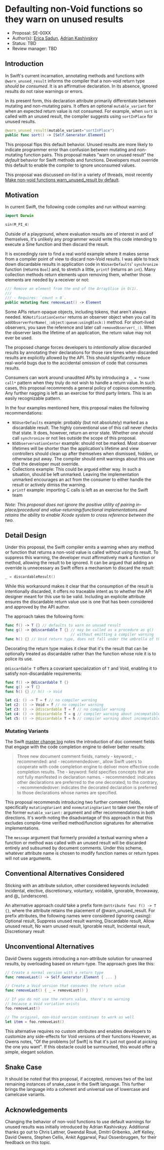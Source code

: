 # Defaulting non-Void functions so they warn on unused results

* Proposal: SE-00XX
* Author(s): [Erica Sadun](http://github.com/erica), [Adrian Kashivskyy](https://github.com/akashivskyy)
* Status: TBD
* Review manager: TBD

## Introduction

In Swift's current incarnation, annotating methods and functions with `@warn_unused_result` informs the compiler that a non-void return type *should be consumed*. It is an affirmative declaration. In its absence, ignored results do not raise warnings or errors.

In its present form, this declaration attribute primarily differentiate between mutating and non-mutating pairs. It  offers an optional `mutable_variant` for when an expected return value is not consumed. For example, when `sort` is called with an unused result, the compiler suggests using `sortInPlace` for unused results.

```swift
@warn_unused_result(mutable_variant="sortInPlace")
public func sort() -> [Self.Generator.Element]
```

This proposal flips this default behavior. Unused results are more likely to indicate programmer error than confusion between mutating and non-mutating function pairs. This proposal makes "warn on unused result" the *default* behavior for Swift methods and functions. Developers must override this default to enable the compiler to ignore unconsumed values.

This proposal was discussed on-list in a variety of threads, most recently [Make non-void functions <at> warn_unused_result	by default](http://article.gmane.org/gmane.comp.lang.swift.evolution/8417).

## Motivation

In current Swift, the following code compiles and run without warning:

```swift
import Darwin

sin(M_PI_4)
```

Outside of a playground, where evaluation results are of interest in and of themselves, it's unlikely any programmer would write this code intending to execute a Sine function and then discard the result.

It is exceedingly rare to find a real world example where it makes sense from a compiler point of view to discard non-Void results. I was able to track down discardable results in application code in `NSUserDefaults`' `synchronize` function (returns `Bool`) and, to stretch a little, `printf` (returns an `int`). Many collection methods return elements upon removing them, whether those elements are needed by a receiver or not:

```swift
/// Remove an element from the end of the ArraySlice in O(1).
///
/// - Requires: `count > 0`.
public mutating func removeLast() -> Element
```

Some APIs return opaque objects, including tokens, that aren't always needed. `NSNotificationCenter` returns an observer object when you call its `addObserverForName(_:object:queue:usingBlock:)` method. For short-lived observers, you save the reference and later call `removeObserver(_:)`. When the observer lasts the lifetime of an application, the return value may not ever be used.

The proposed change forces developers to *intentionally* allow discarded results by annotating their declarations for those rare times when discarded results are explicitly allowed by the API. This should significantly reduce real-world bugs due to the accidental omission of code that consumes results.

Consumers can work around unaudited APIs by introducing a `_ = *some call*` pattern when they truly do not wish to handle a return value. In such cases, this proposal recommends a general policy of copious commenting. Any further nagging is left as an exercise for third party linters. This is an easily recognizable pattern.

In the four examples mentioned here, this proposal makes the following recommendations:

* `NSUserDefaults` example: probably (but not absolutely) marked as a discardable result. The highly conventional use of this call never checks that state. It does, however, return an error state. Whether one *should* call `synchronize` or not lies outside the scope of this proposal. 
* `NSObservervationCenter` example: should not be marked. Most observer lifetimes will be shorter than the application's lifetime and view controllers should clean up after themselves when dismissed, hidden, or otherwise put away. The compiler should emit warnings about this use that the developer must override.
* Collections example: This could be argued either way. In such a situation, should be left unmarked. Leaving the implementation unmarked encourages an act from the consumer to either handle the result or actively dimiss the warning.
* `printf` example: importing C calls is left as an exercise for the Swift team

*Note: This proposal does not ignore the positive utility of pairing in-place/procedural and value-returning/functional implementations.and retains the ability to enable Xcode system to cross reference between the two.*

## Detail Design

Under this proposal, the Swift compiler emits a warning when any method or function that returns a non-void value is called without using its result. To suppress this warning, the developer must affirmatively mark a function or method, allowing the result to be ignored. It can be argued that adding an override is unnecessary as Swift offers a mechanism to discard the result:

```swift
_ = discardableResult()
```

While this workaround makes it clear that the consumption of the result is intentionally discarded, it offers no traceable intent as to whether the API designer meant for this use to be valid.  Including an explicite attribute ensures the discardable return value use is one that has been considered and approved by the API author.

The approach takes the following form:

```swift
func f() -> T {} // defaults to warn on unused result
func g() -> @discardable T {} // may be called as a procedure as g() 
                              // without emitting a compiler warning
func h() {} // Void return type, does not fall under the umbrella of this proposal
```

Decorating the return type makes it clear that it's the result that can be optionally treated as discardable rather than the function whose role it is to police its use.

`@discardable T` offers a covariant specialization of `T` and Void, enabling it to satisfy non-discardable requirements:

```swift
func f() -> @discardable T {}
func g() -> T {}
func h() {} // h() -> Void

let c1: () -> T = f // no compiler warning
let c2: () -> Void = f // no compiler warning
let c3: () -> @discardable T = f // no compiler warning
let c4: () -> @discardable T = g // compiler warning about incompatible types
let c5: () -> @discardable T = h // compiler warning about incompatible types
```

### Mutating Variants
The Swift [master change log](https://github.com/apple/swift/blob/master/CHANGELOG.md) notes 
the introduction of doc comment fields that engage with the code completion engine to 
deliver better results:

> Three new document comment fields, namely - keyword:, - recommended: and - recommendedover:, allow Swift users to cooperate with code completion engine to deliver more effective code completion results. The - keyword: field specifies concepts that are not fully manifested in declaration names. - recommended: indicates other declarations are preferred to the one decorated; to the contrary, - recommendedover: indicates the decorated declaration is preferred to those declarations whose names are specified.

This proposal recommends introducing two further comment fields, specifically `mutatingVariant` and `nonmutatingVariant` to take over the role of the former `mutable_variant:` argument and offer recommendations in both directions. It's worth noting the disadvantage of this approach in that this excludes compile-time verified method/function signatures for alternative implementations.

The `message` argument that formerly provided a textual warning when a function or method was called with an unused result will be discarded entirely and subsumed by document comments. Under this scheme, whatever attribute name is chosen to modify function names or return types will not use arguments.

## Conventional Alternatives Considered

Sticking with an attribute solution, other considered keywords included: incidental, elective, discretionary, 
voluntary, voidable, ignorable, throwaway, and @_ (underscore).

An alternative approach could take a prefix form `@attribute func f() -> T {}`, where the attribute retains the placement of @warn_unused_result. For prefix attributes, the following names were considered (ignoring casing): Optional result, Suppress unused result warning, Discardable result, Allow unused result, No warn unused result, Ignorable result, Incidental result, Discretionary result

## Unconventional Alternatives

David Owens suggests introducing a non-attribute solution for unwarned results, by overloading based on return-type. The
approach goes like this:

```swift
// Create a normal version with a return type
func removeLast() -> Self.Generator.Element { ... }

// Create a Void version that consumes the return value
func removeLast() { _ = removeLast() }

// If you do not use the return value, there's no warning
// because a Void variation exists
foo.removeLast()

// The original, non-Void version continues to work as well
let item = foo.removeLast()
```

This alternative requires no custom attributes and enables developers to customize any 
side-effects for Void versions of their functions However, as Owens notes, "Of the problems 
[of Swift] is that it's just not good at picking the one you want". If this obstacle could be 
surmounted, this would offer a simple, elegant solution.

## Snake Case

It should be noted that this proposal, if accepted, removes two of the last remaining instances of snake_case in the Swift language. This further brings the language into a coherent and universal use of lowercase and camelcase variants.

## Acknowledgements

Changing the behavior of non-void functions to use default warnings for unused results was initially introduced by Adrian Kashivskyy. Additional thanks go out to Chris Lattner, Gwendal Roué, Dmitri Gribenko, Jeff Kelley, David Owens, 
Stephen Cellis, Ankit Aggarwal, Paul Ossenbruggen,
for their feedback on this topic.
